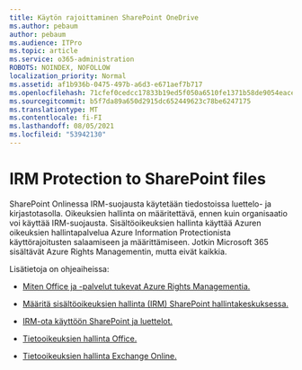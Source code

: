 ```yaml
---
title: Käytön rajoittaminen SharePoint OneDrive
ms.author: pebaum
author: pebaum
ms.audience: ITPro
ms.topic: article
ms.service: o365-administration
ROBOTS: NOINDEX, NOFOLLOW
localization_priority: Normal
ms.assetid: af1b936b-0475-497b-a6d3-e671aef7b717
ms.openlocfilehash: 71cfef0cedcc17833b19ed5f050a6510fe1371b58de9054eace2f29a46b3e06d
ms.sourcegitcommit: b5f7da89a650d2915dc652449623c78be6247175
ms.translationtype: MT
ms.contentlocale: fi-FI
ms.lasthandoff: 08/05/2021
ms.locfileid: "53942130"
---
```

# <a name="irm-protection-to-sharepoint-files"></a>IRM Protection to SharePoint files


SharePoint Onlinessa IRM-suojausta käytetään tiedostoissa luettelo- ja kirjastotasolla. Oikeuksien hallinta on määritettävä, ennen kuin organisaatio voi käyttää IRM-suojausta. Sisältöoikeuksien hallinta käyttää Azuren oikeuksien hallintapalvelua Azure Information Protectionista käyttörajoitusten salaamiseen ja määrittämiseen. Jotkin Microsoft 365 sisältävät Azure Rights Managementin, mutta eivät kaikkia. 

Lisätietoja on ohjeaiheissa:

- [Miten Office ja -palvelut tukevat Azure Rights Managementia.](https://docs.microsoft.com/azure/information-protection/understand-explore/office-apps-services-support)

- [Määritä sisältöoikeuksien hallinta (IRM) SharePoint hallintakeskuksessa.](https://docs.microsoft.com/microsoft-365/compliance/set-up-irm-in-sp-admin-center)

- [IRM-ota käyttöön SharePoint ja luettelot.](https://docs.microsoft.com/microsoft-365/compliance/set-up-irm-in-sp-admin-center#irm-enable-sharepoint-document-libraries-and-lists)

- [Tietooikeuksien hallinta Office.](https://support.office.com/Article/Information-Rights-Management-in-Office-c7a70797-6b1e-493f-acf7-92a39b85e30c)

- [Tietooikeuksien hallinta Exchange Online.](https://docs.microsoft.com/microsoft-365/compliance/information-rights-management-in-exchange-online)


